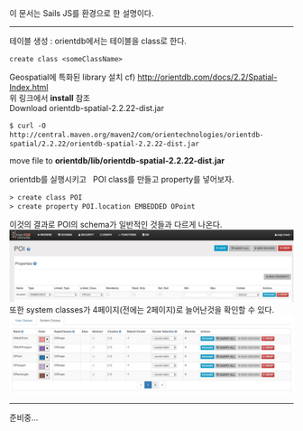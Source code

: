 이 문서는 Sails JS를 환경으로 한 설명이다.
***
테이블 생성 : orientdb에서는 테이블을 class로 한다.
```
create class <someClassName>
```

Geospatial에 특화된 library 설치
cf) http://orientdb.com/docs/2.2/Spatial-Index.html  
위 링크에서 **install** 참조  
Download orientdb-spatial-2.2.22-dist.jar  
```
$ curl -O http://central.maven.org/maven2/com/orientechnologies/orientdb-spatial/2.2.22/orientdb-spatial-2.2.22-dist.jar  
```
move file to **orientdb/lib/orientdb-spatial-2.2.22-dist.jar**  

orientdb를 실행시키고  
POI class를 만들고 property를 넣어보자.
```
> create class POI
> create property POI.location EMBEDDED OPoint
```
이것의 결과로 POI의 schema가 일반적인 것들과 다르게 나온다.
![](https://github.com/mothcar/common/blob/master/images/poi.jpg)  
또한 system classes가 4페이지(전에는 2페이지)로 늘어난것을 확인할 수 있다.  
![](https://github.com/mothcar/common/blob/master/images/poly.jpg)  

***  
준비중...

